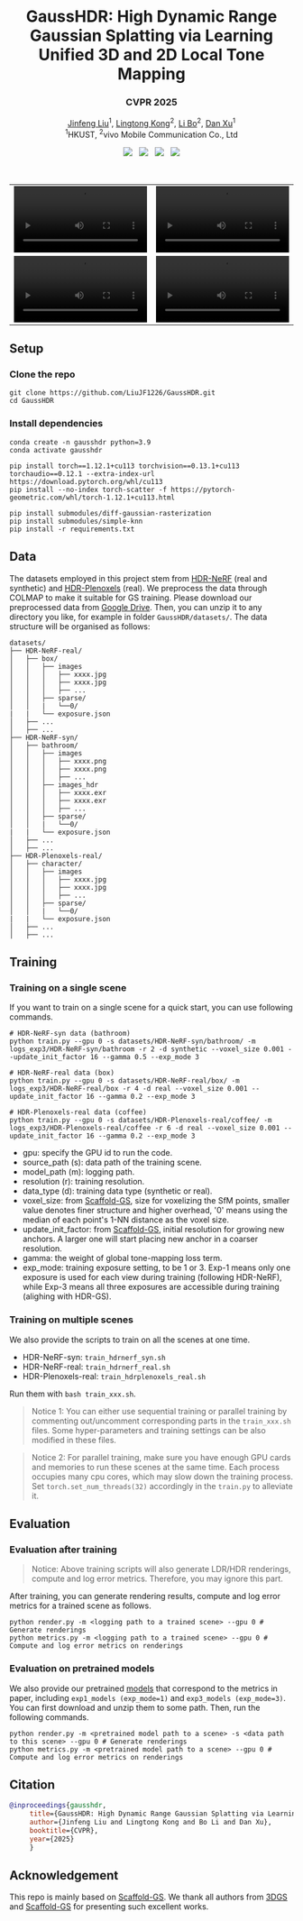 <p align="center">
<h1 align="center"><strong>GaussHDR: High Dynamic Range Gaussian Splatting via Learning Unified 3D and 2D Local Tone Mapping</strong></h1>
<h3 align="center">CVPR 2025</h3>

<p align="center">
    <a href="https://scholar.google.com/citations?hl=en&user=-moPItwAAAAJ">Jinfeng Liu</a><sup>1</sup>,</span>
    <a href="https://scholar.google.com/citations?hl=en&user=KKzKc_8AAAAJ">Lingtong Kong</a><sup>2</sup>,
    <a href="https://libraboli.github.io/">Li Bo</a><sup>2</sup>,
    <a href="https://www.danxurgb.net/">Dan Xu</a><sup>1</sup>
    <br>
        <sup>1</sup>HKUST,
        <sup>2</sup>vivo Mobile Communication Co., Ltd
</p>

<div align="center">
    <a href='https://arxiv.org/abs/2503.10143'><img src='https://img.shields.io/badge/ArXiv-Paper-b31b1b.svg'></a>  
    <a href='https://liujf1226.github.io/GaussHDR/'><img src='https://img.shields.io/badge/Project-Page-Green'></a>  
    <a href='https://drive.google.com/file/d/1SZYoikKiCvBdGnWmJ1qHtGuspub_LkV4/view?usp=drive_link'><img src='https://img.shields.io/badge/Preprocessed-Data-blue'></a>  
    <a href='https://drive.google.com/file/d/1uaBfv_9boxl9pl3IMED5WIGcbsZMjUS9/view?usp=drive_link'><img src='https://img.shields.io/badge/Pretrained-Models-orange'></a> 
</div>
</p>

<br>


<table align="center">
  <tr>
    <td align="center">
      <video src="https://github.com/user-attachments/assets/4bb7cb6b-6d3a-412d-953f-0f182d7a35a9" controls width="100%"></video>
    </td>
    <td align="center">
      <video src="https://github.com/user-attachments/assets/224be397-e289-4326-8781-fabad4cc09e8" controls width="100%"></video>
    </td>
  </tr>
  <tr>
    <td align="center">
      <video src="https://github.com/user-attachments/assets/01d91f06-3e66-4083-b0e7-3f1ff0ca1b8f" controls width="100%"></video>
    </td>
    <td align="center">
      <video src="https://github.com/user-attachments/assets/47343c8b-903a-410e-9f59-f9a717a3864a" controls width="100%"></video>
    </td>
  </tr>
</table>



## Setup
### Clone the repo
```shell
git clone https://github.com/LiuJF1226/GaussHDR.git
cd GaussHDR
```
### Install dependencies
```shell
conda create -n gausshdr python=3.9
conda activate gausshdr

pip install torch==1.12.1+cu113 torchvision==0.13.1+cu113 torchaudio==0.12.1 --extra-index-url https://download.pytorch.org/whl/cu113
pip install --no-index torch-scatter -f https://pytorch-geometric.com/whl/torch-1.12.1+cu113.html

pip install submodules/diff-gaussian-rasterization
pip install submodules/simple-knn
pip install -r requirements.txt
```

## Data
The datasets employed in this project stem from [HDR-NeRF](https://github.com/xhuangcv/hdr-nerf) (real and synthetic) and [HDR-Plenoxels](https://github.com/kaist-ami/HDR-Plenoxels) (real). We preprocess the data through COLMAP to make it suitable for GS training. Please download our preprocessed data from [Google Drive](https://drive.google.com/file/d/1SZYoikKiCvBdGnWmJ1qHtGuspub_LkV4/view?usp=drive_link). Then, you can unzip it to any directory you like, for example in folder ```GaussHDR/datasets/```. The data structure will be organised as follows:

```
datasets/
├── HDR-NeRF-real/
│   ├── box/
│   │   ├── images
│   │   │   ├── xxxx.jpg
│   │   │   ├── xxxx.jpg
│   │   │   ├── ...
│   │   ├── sparse/
│   │   |   └──0/
|   |   └── exposure.json
│   ├── ...
│   ├── ...
├── HDR-NeRF-syn/  
│   ├── bathroom/
│   │   ├── images
│   │   │   ├── xxxx.png
│   │   │   ├── xxxx.png
│   │   │   ├── ...
│   │   ├── images_hdr
│   │   │   ├── xxxx.exr
│   │   │   ├── xxxx.exr
│   │   │   ├── ...
│   │   ├── sparse/
│   │   |   └──0/
|   |   └── exposure.json
│   ├── ...
│   ├── ...
├── HDR-Plenoxels-real/ 
│   ├── character/
│   │   ├── images
│   │   │   ├── xxxx.jpg
│   │   │   ├── xxxx.jpg
│   │   │   ├── ...
│   │   ├── sparse/
│   │   |   └──0/
|   |   └── exposure.json
│   ├── ...
│   ├── ...
```
## Training
### Training on a single scene
If you want to train on a single scene for a quick start, you can use following commands.
```shell
# HDR-NeRF-syn data (bathroom)
python train.py --gpu 0 -s datasets/HDR-NeRF-syn/bathroom/ -m logs_exp3/HDR-NeRF-syn/bathroom -r 2 -d synthetic --voxel_size 0.001 --update_init_factor 16 --gamma 0.5 --exp_mode 3 

# HDR-NeRF-real data (box)
python train.py --gpu 0 -s datasets/HDR-NeRF-real/box/ -m logs_exp3/HDR-NeRF-real/box -r 4 -d real --voxel_size 0.001 --update_init_factor 16 --gamma 0.2 --exp_mode 3 

# HDR-Plenoxels-real data (coffee)
python train.py --gpu 0 -s datasets/HDR-Plenoxels-real/coffee/ -m logs_exp3/HDR-Plenoxels-real/coffee -r 6 -d real --voxel_size 0.001 --update_init_factor 16 --gamma 0.2 --exp_mode 3 
```
- gpu: specify the GPU id to run the code.
- source_path (s): data path of the training scene.
- model_path (m): logging path.
- resolution (r): training resolution.
- data_type (d): training data type (synthetic or real).
- voxel_size: from [Scaffold-GS](https://github.com/city-super/Scaffold-GS), size for voxelizing the SfM points, smaller value denotes finer structure and higher overhead, '0' means using the median of each point's 1-NN distance as the voxel size.
- update_init_factor: from [Scaffold-GS](https://github.com/city-super/Scaffold-GS), initial resolution for growing new anchors. A larger one will start placing new anchor in a coarser resolution.
- gamma: the weight of global tone-mapping loss term.
- exp_mode: training exposure setting, to be 1 or 3. Exp-1 means only one exposure is used for each view during training (following HDR-NeRF), while Exp-3 means all three exposures are accessible during training (alighing with HDR-GS).

### Training on multiple scenes
We also provide the scripts to train on all the scenes at one time.
 - HDR-NeRF-syn: ```train_hdrnerf_syn.sh```
 - HDR-NeRF-real: ```train_hdrnerf_real.sh```
 - HDR-Plenoxels-real: ```train_hdrplenoxels_real.sh```

Run them with ```bash train_xxx.sh```.

> Notice 1: You can either use sequential training or parallel training by commenting out/uncomment corresponding parts in the ```train_xxx.sh``` files. Some hyper-parameters and training settings can be also modified in these files.

 > Notice 2: For parallel training, make sure you have enough GPU cards and memories to run these scenes at the same time. Each process occupies many cpu cores, which may slow down the training process. Set ```torch.set_num_threads(32)``` accordingly in the ```train.py``` to alleviate it.

## Evaluation

### Evaluation after training
 > Notice: Above training scripts will also generate LDR/HDR renderings, compute and log error metrics. Therefore, you may ignore this part.

After training, you can generate rendering results, compute and log error metrics for a trained scene as follows. 
```shell
python render.py -m <logging path to a trained scene> --gpu 0 # Generate renderings
python metrics.py -m <logging path to a trained scene> --gpu 0 # Compute and log error metrics on renderings
```

### Evaluation on pretrained models
We also provide our pretrained [models](https://drive.google.com/file/d/1uaBfv_9boxl9pl3IMED5WIGcbsZMjUS9/view?usp=drive_link) that correspond to the metrics in paper, including ```exp1_models (exp_mode=1)``` and ```exp3_models (exp_mode=3)```. You can first download and unzip them to some path. Then, run the following commands. 
```shell
python render.py -m <pretrained model path to a scene> -s <data path to this scene> --gpu 0 # Generate renderings
python metrics.py -m <pretrained model path to a scene> --gpu 0 # Compute and log error metrics on renderings
```


## Citation
```BibTeX
@inproceedings{gausshdr,
     title={GaussHDR: High Dynamic Range Gaussian Splatting via Learning Unified 3D and 2D Local Tone Mapping},
     author={Jinfeng Liu and Lingtong Kong and Bo Li and Dan Xu},
     booktitle={CVPR},
     year={2025}
     }
```
## Acknowledgement
This repo is mainly based on [Scaffold-GS](https://github.com/city-super/Scaffold-GS). We thank all authors from [3DGS](https://github.com/graphdeco-inria/gaussian-splatting) and [Scaffold-GS](https://github.com/city-super/Scaffold-GS) for presenting such excellent works. 
